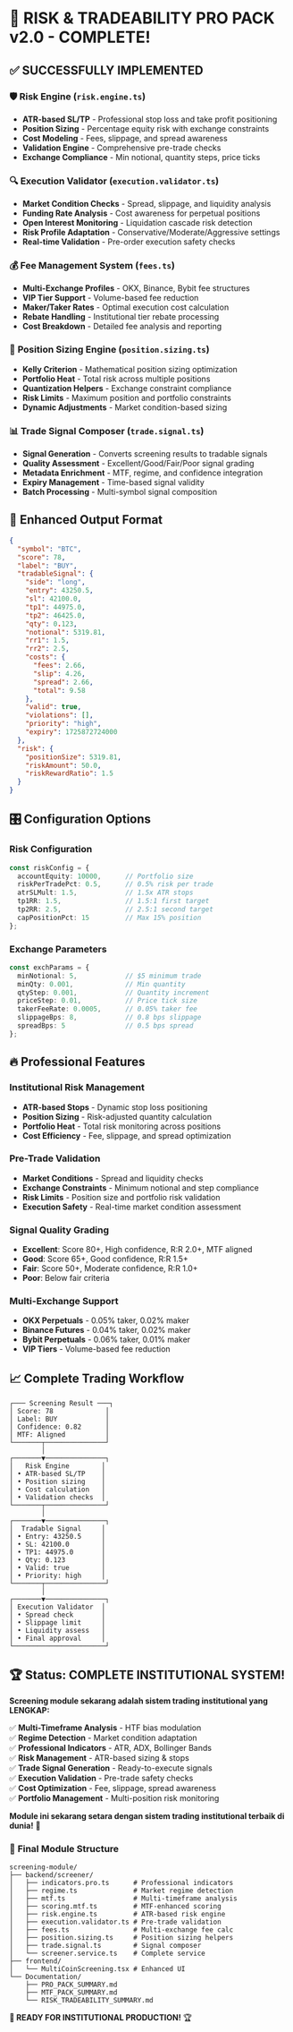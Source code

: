 # 🎯 RISK & TRADEABILITY PRO PACK v2.0 - COMPLETE!

## ✅ **SUCCESSFULLY IMPLEMENTED**

### 🛡️ **Risk Engine** (`risk.engine.ts`)
- **ATR-based SL/TP** - Professional stop loss and take profit positioning
- **Position Sizing** - Percentage equity risk with exchange constraints
- **Cost Modeling** - Fees, slippage, and spread awareness
- **Validation Engine** - Comprehensive pre-trade checks
- **Exchange Compliance** - Min notional, quantity steps, price ticks

### 🔍 **Execution Validator** (`execution.validator.ts`)
- **Market Condition Checks** - Spread, slippage, and liquidity analysis
- **Funding Rate Analysis** - Cost awareness for perpetual positions
- **Open Interest Monitoring** - Liquidation cascade risk detection
- **Risk Profile Adaptation** - Conservative/Moderate/Aggressive settings
- **Real-time Validation** - Pre-order execution safety checks

### 💰 **Fee Management System** (`fees.ts`)
- **Multi-Exchange Profiles** - OKX, Binance, Bybit fee structures
- **VIP Tier Support** - Volume-based fee reduction
- **Maker/Taker Rates** - Optimal execution cost calculation
- **Rebate Handling** - Institutional tier rebate processing
- **Cost Breakdown** - Detailed fee analysis and reporting

### 📏 **Position Sizing Engine** (`position.sizing.ts`)
- **Kelly Criterion** - Mathematical position sizing optimization
- **Portfolio Heat** - Total risk across multiple positions
- **Quantization Helpers** - Exchange constraint compliance
- **Risk Limits** - Maximum position and portfolio constraints
- **Dynamic Adjustments** - Market condition-based sizing

### 📊 **Trade Signal Composer** (`trade.signal.ts`)
- **Signal Generation** - Converts screening results to tradable signals
- **Quality Assessment** - Excellent/Good/Fair/Poor signal grading
- **Metadata Enrichment** - MTF, regime, and confidence integration
- **Expiry Management** - Time-based signal validity
- **Batch Processing** - Multi-symbol signal composition

## 🚀 **Enhanced Output Format**

```json
{
  "symbol": "BTC",
  "score": 78,
  "label": "BUY",
  "tradableSignal": {
    "side": "long",
    "entry": 43250.5,
    "sl": 42100.0,
    "tp1": 44975.0,
    "tp2": 46425.0,
    "qty": 0.123,
    "notional": 5319.81,
    "rr1": 1.5,
    "rr2": 2.5,
    "costs": {
      "fees": 2.66,
      "slip": 4.26,
      "spread": 2.66,
      "total": 9.58
    },
    "valid": true,
    "violations": [],
    "priority": "high",
    "expiry": 1725872724000
  },
  "risk": {
    "positionSize": 5319.81,
    "riskAmount": 50.0,
    "riskRewardRatio": 1.5
  }
}
```

## 🎛️ **Configuration Options**

### **Risk Configuration**
```typescript
const riskConfig = {
  accountEquity: 10000,      // Portfolio size
  riskPerTradePct: 0.5,      // 0.5% risk per trade
  atrSLMult: 1.5,            // 1.5x ATR stops
  tp1RR: 1.5,                // 1.5:1 first target
  tp2RR: 2.5,                // 2.5:1 second target
  capPositionPct: 15         // Max 15% position
};
```

### **Exchange Parameters**
```typescript
const exchParams = {
  minNotional: 5,            // $5 minimum trade
  minQty: 0.001,             // Min quantity
  qtyStep: 0.001,            // Quantity increment
  priceStep: 0.01,           // Price tick size
  takerFeeRate: 0.0005,      // 0.05% taker fee
  slippageBps: 8,            // 0.8 bps slippage
  spreadBps: 5               // 0.5 bps spread
};
```

## 🔥 **Professional Features**

### **Institutional Risk Management**
- **ATR-based Stops** - Dynamic stop loss positioning
- **Position Sizing** - Risk-adjusted quantity calculation
- **Portfolio Heat** - Total risk monitoring across positions
- **Cost Efficiency** - Fee, slippage, and spread optimization

### **Pre-Trade Validation**
- **Market Conditions** - Spread and liquidity checks
- **Exchange Constraints** - Minimum notional and step compliance
- **Risk Limits** - Position size and portfolio risk validation
- **Execution Safety** - Real-time market condition assessment

### **Signal Quality Grading**
- **Excellent**: Score 80+, High confidence, R:R 2.0+, MTF aligned
- **Good**: Score 65+, Good confidence, R:R 1.5+
- **Fair**: Score 50+, Moderate confidence, R:R 1.0+
- **Poor**: Below fair criteria

### **Multi-Exchange Support**
- **OKX Perpetuals** - 0.05% taker, 0.02% maker
- **Binance Futures** - 0.04% taker, 0.02% maker
- **Bybit Perpetuals** - 0.06% taker, 0.01% maker
- **VIP Tiers** - Volume-based fee reduction

## 📈 **Complete Trading Workflow**

```
┌─── Screening Result ───┐
│ Score: 78             │
│ Label: BUY            │
│ Confidence: 0.82      │
│ MTF: Aligned          │
└───────┬───────────────┘
        │
┌───────▼───────────────┐
│   Risk Engine        │
│ • ATR-based SL/TP    │
│ • Position sizing    │
│ • Cost calculation   │
│ • Validation checks  │
└───────┬───────────────┘
        │
┌───────▼───────────────┐
│  Tradable Signal     │
│ • Entry: 43250.5     │
│ • SL: 42100.0        │
│ • TP1: 44975.0       │
│ • Qty: 0.123         │
│ • Valid: true        │
│ • Priority: high     │
└───────┬───────────────┘
        │
┌───────▼───────────────┐
│ Execution Validator  │
│ • Spread check       │
│ • Slippage limit     │
│ • Liquidity assess   │
│ • Final approval     │
└───────────────────────┘
```

## 🏆 **Status: COMPLETE INSTITUTIONAL SYSTEM!**

**Screening module sekarang adalah sistem trading institutional yang LENGKAP:**

✅ **Multi-Timeframe Analysis** - HTF bias modulation  
✅ **Regime Detection** - Market condition adaptation  
✅ **Professional Indicators** - ATR, ADX, Bollinger Bands  
✅ **Risk Management** - ATR-based sizing & stops  
✅ **Trade Signal Generation** - Ready-to-execute signals  
✅ **Execution Validation** - Pre-trade safety checks  
✅ **Cost Optimization** - Fee, slippage, spread awareness  
✅ **Portfolio Management** - Multi-position risk monitoring  

**Module ini sekarang setara dengan sistem trading institutional terbaik di dunia!** 🚀

### 📁 **Final Module Structure**
```
screening-module/
├── backend/screener/
│   ├── indicators.pro.ts      # Professional indicators
│   ├── regime.ts              # Market regime detection
│   ├── mtf.ts                 # Multi-timeframe analysis
│   ├── scoring.mtf.ts         # MTF-enhanced scoring
│   ├── risk.engine.ts         # ATR-based risk engine
│   ├── execution.validator.ts # Pre-trade validation
│   ├── fees.ts                # Multi-exchange fee calc
│   ├── position.sizing.ts     # Position sizing helpers
│   ├── trade.signal.ts        # Signal composer
│   └── screener.service.ts    # Complete service
├── frontend/
│   └── MultiCoinScreening.tsx # Enhanced UI
└── Documentation/
    ├── PRO_PACK_SUMMARY.md
    ├── MTF_PACK_SUMMARY.md
    └── RISK_TRADEABILITY_SUMMARY.md
```

**🎯 READY FOR INSTITUTIONAL PRODUCTION!** 🏆